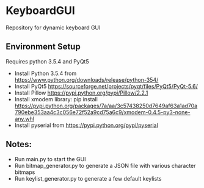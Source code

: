 # KeyboardGUI
Repository for dynamic keyboard GUI

## Environment Setup

Requires python 3.5.4 and PyQt5

* Install Python 3.5.4 from https://www.python.org/downloads/release/python-354/
* Install PyQt5 https://sourceforge.net/projects/pyqt/files/PyQt5/PyQt-5.6/
* Install Pillow https://pypi.python.org/pypi/Pillow/2.2.1
* Install xmodem library: pip install https://pypi.python.org/packages/7a/aa/3c57438250d7649af63a1ad70a790ebe353aa4c3c056e72f52a9cd75a6c9/xmodem-0.4.5-py3-none-any.whl
* Install pyserial from https://pypi.python.org/pypi/pyserial

## Notes:
* Run main.py to start the GUI
* Run bitmap_generator.py to generate a JSON file with various character bitmaps
* Run keylist_generator.py to generate a few default keylists
